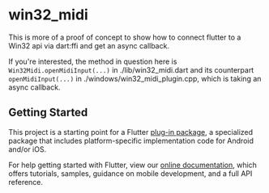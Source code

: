 # win32_midi

This is more of a proof of concept to show how to connect flutter to a Win32 api via dart:ffi
and get an async callback.

If you're interested, the method in question here is `Win32Midi.openMidiInput(...)` in ./lib/win32_midi.dart
and its counterpart `openMidiInput(...)` in ./windows/win32_midi_plugin.cpp, which is taking
an async callback.

## Getting Started

This project is a starting point for a Flutter
[plug-in package](https://flutter.dev/developing-packages/),
a specialized package that includes platform-specific implementation code for
Android and/or iOS.

For help getting started with Flutter, view our
[online documentation](https://flutter.dev/docs), which offers tutorials,
samples, guidance on mobile development, and a full API reference.

